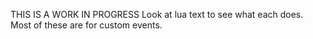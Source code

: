 THIS IS A WORK IN PROGRESS
Look at lua text to see what each does. Most of these are for custom events.
